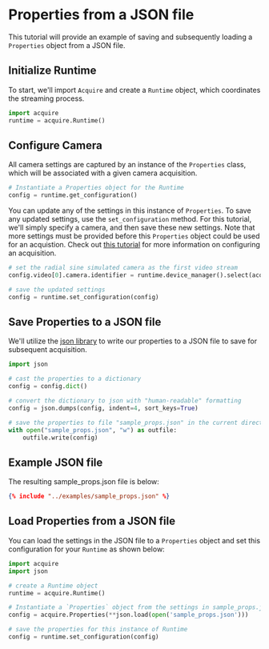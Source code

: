 # Properties from a JSON file

This tutorial will provide an example of saving and subsequently loading a `Properties` object from a JSON file.

## Initialize Runtime

To start, we'll import `Acquire` and create a `Runtime` object, which coordinates the streaming process.

```python
import acquire
runtime = acquire.Runtime()
```

## Configure Camera

All camera settings are captured by an instance of the `Properties` class, which will be associated with a given camera acquisition. 

```python
# Instantiate a Properties object for the Runtime
config = runtime.get_configuration()
```
You can update any of the settings in this instance of `Properties`. To save any updated settings, use the `set_configuration` method.  For this tutorial, we'll simply specify a camera, and then save these new settings. Note that more settings must be provided before this `Properties` object could be used for an acquistion. Check out [this tutorial](https://acquire-project.github.io/acquire-docs/tutorials/configure/) for more information on configuring an acquisition.

```python
# set the radial sine simulated camera as the first video stream
config.video[0].camera.identifier = runtime.device_manager().select(acquire.DeviceKind.Camera, "simulated: radial sin")

# save the updated settings
config = runtime.set_configuration(config)
```

## Save Properties to a JSON file
We'll utilize the [json library](https://docs.python.org/3/library/json.html#) to write our properties to a JSON file to save for subsequent acquisition.

```python
import json

# cast the properties to a dictionary
config = config.dict()

# convert the dictionary to json with "human-readable" formatting
config = json.dumps(config, indent=4, sort_keys=True)

# save the properties to file "sample_props.json" in the current directory
with open("sample_props.json", "w") as outfile:
    outfile.write(config)
```

## Example JSON file
The resulting sample_props.json file is below:

~~~json
{% include "../examples/sample_props.json" %}
~~~

## Load Properties from a JSON file
You can load the settings in the JSON file to a `Properties` object and set this configuration for your `Runtime` as shown below:

```python
import acquire
import json

# create a Runtime object
runtime = acquire.Runtime()

# Instantiate a `Properties` object from the settings in sample_props.json
config = acquire.Properties(**json.load(open('sample_props.json')))

# save the properties for this instance of Runtime
config = runtime.set_configuration(config)
```

